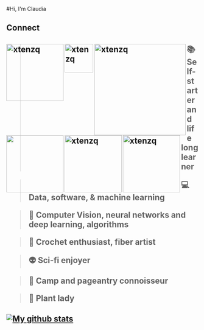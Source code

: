 

#Hi, I'm Claudia

<h2> Connect <h2> 
  
<a href="https://www.notion.so/Data-Scientist-Story-Teller-fe91fe025687454484c0294d1d90e855" target="blank"><img align="left" src="https://img.shields.io/badge/-claudia.chajon-cd9cff?style=flat-square&logo=notion" alt="xtenzq" width="150px" /></a>

<a href="https://drive.google.com/file/d/146kkTIuAavciSZmH_4sAsZwMW_EoR0PC/view?usp=sharing" target="blank"><img align="left" src="https://img.shields.io/badge/-Resume-ffcfe7?style=flat-square" alt="xtenzq" width="75px" /></a>

<a href=mailto:claudia.chajon@gmail.com target="blank"><img align="left" src="https://img.shields.io/badge/-claudia.chajon%40gmail.com-ceff9c?style=flat-square&logo=gmail" alt="xtenzq" width="240px" /></a>

<h2> <h2>
  
  
<a href="https://www.linkedin.com/in/claudia-chajon/" target="blank"><img align="left" src="https://img.shields.io/badge/-%40claudia--chajon-ff9cce?style=flat-square&logo=linkedin" width="150px" /></a>

<a href="https://medium.com/@claudia.chajon" target="blank"><img align="left" src="https://img.shields.io/badge/-claudia--chajon-9cffcd?style=flat-square&logo=medium" alt="xtenzq" width="150px" /></a>
  
<a href="https://twitter.com/ChipChajon" target="blank"><img align="left" src="https://img.shields.io/badge/-%40ChipChajon-9cceff?style=flat-square&logo=twitter" alt="xtenzq" width="150px" /></a>


<h2>  <h2>
  
> :books: Self-starter and life long learner

> :computer: Data, software, & machine learning 
  
> :space_invader: Computer Vision, neural networks and deep learning, algorithms
  
> :art: Crochet enthusiast, fiber artist
  
> :alien: Sci-fi enjoyer 
  
> :sparkling_heart: Camp and pageantry connoisseur
  
> :seedling: Plant lady
  
  
  
<h2> <h2>  

[![My github stats](https://github-readme-stats.vercel.app/api?username=claudiasofiaC&show_icons=true&theme=cobalt)](https://github.com/claudiasofiaC/github-readme-stats)



<!--
**claudiasofiaC/claudiasofiaC** is a ✨ _special_ ✨ repository because its `README.md` (this file) appears on your GitHub profile.

-->
